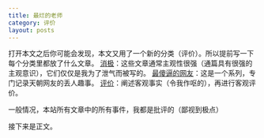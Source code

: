 ```yaml
---
title: 最烂的老师
category: 评价
layout: posts
---
```


打开本文之后你可能会发现，本文又用了一个新的分类（评价）。所以提前写一下每个分类里都放了什么文章。
[消极](https://telechoc.github.io/category/#消极)：这些文章通常主观性很强（通篇具有很强的主观意识），它们仅仅是我为了泄气而被写的。
[最傻逼的网友](https://telechoc.github.io/category/#最傻逼的网友)：这是一个系列，专门记录天朝网友的丢人趣事。
[评价](https://telechoc.github.io/category/#评价)：阐述客观事实（令我作呕的），再进行客观评价。

一般情况，本站所有文章中的所有事件，我都是批评的（鄙视到极点）

接下来是正文。
